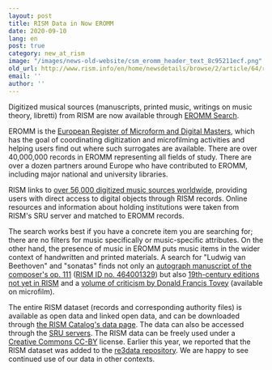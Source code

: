 ```yaml
---
layout: post
title: RISM Data in Now EROMM
date: 2020-09-10
lang: en
post: true
category: new_at_rism
image: "/images/news-old-website/csm_eromm_header_text_8c95211ecf.png"
old_url: http://www.rism.info/en/home/newsdetails/browse/2/article/64/rism-data-in-now-eromm.html
email: ''
author: ''
---
```


Digitized musical sources (manuscripts, printed music, writings on music theory, libretti) from RISM are now available through [EROMM Search](https://www.eromm.org/use_eromm-eromm_search "Opens external link in new window").   
  
EROMM is the [European Register of Microform and Digital Masters](https://www.eromm.org/ "Opens external link in new window"), which has the goal of coordinating digitization and microfilming activities and helping users find out where such surrogates are available. There are over 40,000,000 records in EROMM representing all fields of study. There are over a dozen partners around Europe who have contributed to EROMM, including major national and university libraries.   
  
RISM links to [over 56,000 digitized music sources worldwide](https://opac.rism.info/search?View=rism&q=* "Opens external link in new window"), providing users with direct access to digital objects through RISM records. Online resources and information about holding institutions were taken from RISM's SRU server and matched to EROMM records.   
  
The search works best if you have a concrete item you are searching for; there are no filters for music specifically or music-specific attributes. On the other hand, the presence of music in EROMM puts music items in the wider context of handwritten and printed materials. A search for "Ludwig van Beethoven" and "sonatas" finds not only an [autograph manuscript of the composer's op. 111](https://gso.gbv.de/DB=2.8/PPNSET?PPN=549953507 "Opens external link in new window") ([RISM ID no. 464001329](https://opac.rism.info/search?id=464001329&View=rism&Language=en "Opens external link in new window")) but also [19th-century editions not yet in RISM](https://gso.gbv.de/DB=2.8/PPNSET?PPN=548922411 "Opens external link in new window") and a [volume of criticism by Donald Francis Tovey](https://gso.gbv.de/DB=2.8/PPNSET?PPN=480411867 "Opens external link in new window") (available on microfilm).   
  
The entire RISM dataset (records and corresponding authority files) is available as open data and linked open data, and can be downloaded through [the RISM Catalog's data page](https://opac.rism.info/main-menu-/kachelmenu/data "Opens external link in new window"). The data can also be accessed through the [SRU servers](https://github.com/rism-ch/muscat/wiki/SRU "Opens external link in new window"). The RISM data can be freely used under a [Creative Commons CC-BY](http://creativecommons.org/licenses/by/3.0/ "Opens external link in new window") license. Earlier this year, we reported that the RISM dataset was added to the [re3data repository](http://www.rism.info/en/home/newsdetails/article/2/rism-in-re3data.html "Opens external link in new window"). We are happy to see continued use of our data in other contexts.

&nbsp;

